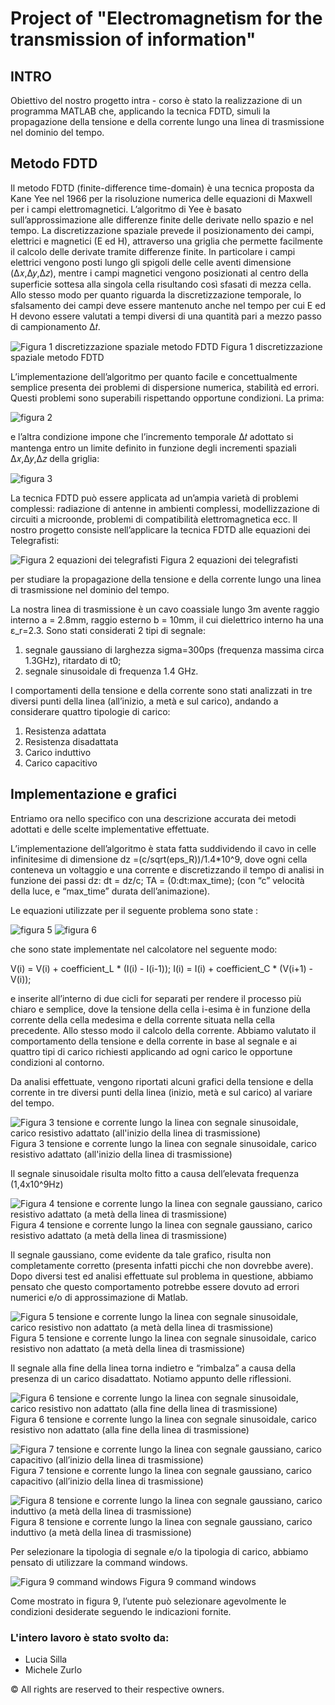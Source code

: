 # Project of "Electromagnetism for the transmission of information"



## INTRO
Obiettivo del nostro progetto intra - corso è stato la realizzazione di un programma MATLAB che, applicando la tecnica FDTD, simuli la propagazione della tensione e della corrente lungo una linea di trasmissione nel dominio del tempo.

## Metodo FDTD

Il metodo FDTD (finite-difference time-domain) è una tecnica proposta da Kane Yee nel 1966 per la risoluzione numerica delle equazioni di Maxwell per i campi elettromagnetici. L’algoritmo di Yee è basato sull’approssimazione alle differenze finite delle derivate nello spazio e nel tempo. La discretizzazione spaziale prevede il posizionamento dei campi, elettrici e magnetici (E ed H), attraverso una griglia che permette facilmente il calcolo delle derivate tramite differenze finite. In particolare i campi elettrici vengono posti lungo gli spigoli delle celle aventi dimensione (Δ𝑥,Δ𝑦,Δ𝑧), mentre i campi magnetici vengono posizionati al centro della superficie sottesa alla singola cella risultando così sfasati di mezza cella. Allo stesso modo per quanto riguarda la discretizzazione temporale, lo sfalsamento dei campi deve essere mantenuto anche nel tempo per cui E ed H devono essere valutati a tempi diversi di una quantità pari a mezzo passo di campionamento Δ𝑡.

![Figura 1 discretizzazione spaziale metodo FDTD](readme_image/fig_1.png)  Figura 1 discretizzazione spaziale metodo FDTD



L’implementazione dell’algoritmo per quanto facile e concettualmente semplice presenta dei problemi di dispersione numerica, stabilità ed errori. Questi problemi sono superabili rispettando opportune condizioni. La prima:

 ![figura 2](readme_image/fig_2.png)
 
e l’altra condizione impone che l’incremento temporale Δ𝑡 adottato si mantenga entro un limite definito in funzione degli incrementi spaziali Δ𝑥,Δ𝑦,Δ𝑧 della griglia:
 
 ![figura 3](readme_image/fig_3.png)

La tecnica FDTD può essere applicata ad un’ampia varietà di problemi complessi: radiazione di antenne in ambienti complessi, modellizzazione di circuiti a microonde, problemi di compatibilità elettromagnetica ecc. 
Il nostro progetto consiste nell’applicare la tecnica FDTD alle equazioni dei Telegrafisti:

 ![Figura 2 equazioni dei telegrafisti](readme_image/fig_4.png) Figura 2 equazioni dei telegrafisti
 
per studiare la propagazione della tensione e della corrente lungo una linea di trasmissione nel dominio del tempo.

La nostra linea di trasmissione è un cavo coassiale lungo 3m avente raggio interno a = 2.8mm, raggio esterno b = 10mm, il cui dielettrico interno ha una ε_r=2.3.
Sono stati considerati 2 tipi di segnale:

1) segnale gaussiano di larghezza sigma=300ps (frequenza massima   circa 1.3GHz), ritardato di t0;
2) segnale sinusoidale di frequenza 1.4 GHz.

I comportamenti della tensione e della corrente sono stati analizzati in tre diversi punti della linea (all’inizio, a metà e sul carico), andando a considerare quattro tipologie di carico:
1) Resistenza adattata 
2) Resistenza disadattata
3) Carico induttivo
4) Carico capacitivo 

## Implementazione e grafici
Entriamo ora nello specifico con una descrizione accurata dei metodi adottati e delle scelte implementative effettuate.

L’implementazione dell’algoritmo è stata fatta suddividendo il cavo in celle infinitesime di dimensione dz =(c/sqrt(eps_R))/1.4*10^9, dove ogni cella conteneva un voltaggio e una corrente e discretizzando il tempo di analisi in funzione dei passi dz: 
dt = dz/c;
TA = (0:dt:max_time);
(con “c” velocità della luce, e “max_time” durata dell’animazione).

Le equazioni utilizzate per il seguente problema sono state :

 ![figura 5](readme_image/fig_5.png)
 ![figura 6](readme_image/fig_6.png)
                   
che sono state implementate nel calcolatore nel seguente modo:

V(i) = V(i) + coefficient_L * (I(i) - I(i-1)); 
I(i) = I(i) + coefficient_C * (V(i+1) - V(i));

e inserite all’interno di due cicli for separati per rendere il processo più chiaro e semplice, dove la tensione della cella i-esima è in funzione della corrente della cella medesima e della corrente situata nella cella precedente.
Allo stesso modo il calcolo della corrente.
Abbiamo valutato il comportamento della tensione e della corrente in base al segnale e ai quattro tipi di carico richiesti applicando ad ogni carico le opportune condizioni al contorno.

Da analisi effettuate, vengono riportati alcuni grafici della tensione e della corrente in tre diversi punti della linea (inizio, metà e sul carico) al variare del tempo.

 ![Figura 3 tensione e corrente lungo la linea con segnale sinusoidale, carico resistivo adattato (all'inizio della linea di trasmissione)](readme_image/fig_7.png) Figura 3 tensione e corrente lungo la linea con segnale sinusoidale, carico resistivo adattato (all'inizio della linea di trasmissione)
 
 Il segnale sinusoidale risulta molto fitto a causa dell’elevata frequenza (1,4x10^9Hz)
 
 ![Figura 4 tensione e corrente lungo la linea con segnale gaussiano, carico resistivo adattato (a metà della linea di trasmissione)](readme_image/fig_8.png) Figura 4 tensione e corrente lungo la linea con segnale gaussiano, carico resistivo adattato (a metà della linea di trasmissione)
 
 Il segnale gaussiano, come evidente da tale grafico, risulta non completamente corretto (presenta infatti picchi che non dovrebbe avere). Dopo diversi test ed analisi effettuate sul problema in questione, abbiamo pensato che questo comportamento potrebbe essere dovuto ad errori numerici e/o di approssimazione di Matlab.
  
 ![Figura 5 tensione e corrente lungo la linea con segnale sinusoidale, carico resistivo non adattato (a metà della linea di trasmissione)](readme_image/fig_9.png) Figura 5 tensione e corrente lungo la linea con segnale sinusoidale, carico resistivo non adattato (a metà della linea di trasmissione)
 
 Il segnale alla fine della linea torna indietro e “rimbalza” a causa della presenza di un carico disadattato. Notiamo appunto delle riflessioni.


   
 ![Figura 6 tensione e corrente lungo la linea con segnale sinusoidale, carico resistivo non adattato (alla fine della linea di trasmissione)](readme_image/fig_10.png) Figura 6 tensione e corrente lungo la linea con segnale sinusoidale, carico resistivo non adattato (alla fine della linea di trasmissione)
    
 ![Figura 7 tensione e corrente lungo la linea con segnale gaussiano, carico capacitivo (all’inizio della linea di trasmissione)](readme_image/fig_11.png) Figura 7 tensione e corrente lungo la linea con segnale gaussiano, carico capacitivo (all’inizio della linea di trasmissione)
     
 ![Figura 8 tensione e corrente lungo la linea con segnale gaussiano, carico induttivo (a metà della linea di trasmissione)](readme_image/fig_12.png) Figura 8 tensione e corrente lungo la linea con segnale gaussiano, carico induttivo (a metà della linea di trasmissione)
 


Per selezionare la tipologia di segnale e/o la tipologia di carico, abbiamo pensato di utilizzare la command windows.

![Figura 9 command windows](readme_image/cmd.png) Figura 9 command windows

Come mostrato in figura 9, l’utente può selezionare agevolmente le condizioni desiderate seguendo le indicazioni fornite.





### L'intero lavoro è stato svolto da:
- Lucia Silla
- Michele Zurlo
    
© All rights are reserved to their respective owners. 
